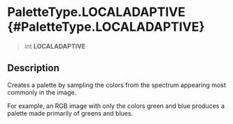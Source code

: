 PaletteType.LOCALADAPTIVE {#PaletteType.LOCALADAPTIVE}
=========================

> int **LOCALADAPTIVE**

Description
-----------

Creates a palette by sampling the colors from the spectrum appearing
most commonly in the image.

For example, an RGB image with only the colors green and blue produces a
palette made primarily of greens and blues.
